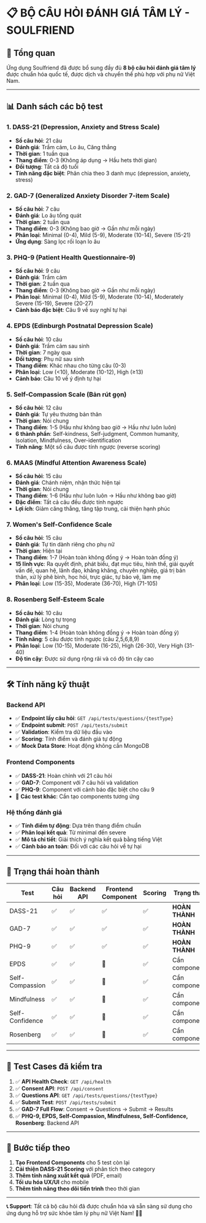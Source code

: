 # 📋 BỘ CÂU HỎI ĐÁNH GIÁ TÂM LÝ - SOULFRIEND

## 🌸 **Tổng quan**
Ứng dụng Soulfriend đã được bổ sung đầy đủ **8 bộ câu hỏi đánh giá tâm lý** được chuẩn hóa quốc tế, được dịch và chuyển thể phù hợp với phụ nữ Việt Nam.

---

## 📊 **Danh sách các bộ test**

### 1. **DASS-21** (Depression, Anxiety and Stress Scale)
- **Số câu hỏi**: 21 câu
- **Đánh giá**: Trầm cảm, Lo âu, Căng thẳng
- **Thời gian**: 1 tuần qua
- **Thang điểm**: 0-3 (Không áp dụng → Hầu hets thời gian)
- **Đối tượng**: Tất cả độ tuổi
- **Tính năng đặc biệt**: Phân chia theo 3 danh mục (depression, anxiety, stress)

### 2. **GAD-7** (Generalized Anxiety Disorder 7-item Scale)
- **Số câu hỏi**: 7 câu
- **Đánh giá**: Lo âu tổng quát
- **Thời gian**: 2 tuần qua
- **Thang điểm**: 0-3 (Không bao giờ → Gần như mỗi ngày)
- **Phân loại**: Minimal (0-4), Mild (5-9), Moderate (10-14), Severe (15-21)
- **Ứng dụng**: Sàng lọc rối loạn lo âu

### 3. **PHQ-9** (Patient Health Questionnaire-9)
- **Số câu hỏi**: 9 câu
- **Đánh giá**: Trầm cảm
- **Thời gian**: 2 tuần qua
- **Thang điểm**: 0-3 (Không bao giờ → Gần như mỗi ngày)
- **Phân loại**: Minimal (0-4), Mild (5-9), Moderate (10-14), Moderately Severe (15-19), Severe (20-27)
- **Cảnh báo đặc biệt**: Câu 9 về suy nghĩ tự hại

### 4. **EPDS** (Edinburgh Postnatal Depression Scale)
- **Số câu hỏi**: 10 câu
- **Đánh giá**: Trầm cảm sau sinh
- **Thời gian**: 7 ngày qua
- **Đối tượng**: Phụ nữ sau sinh
- **Thang điểm**: Khác nhau cho từng câu (0-3)
- **Phân loại**: Low (<10), Moderate (10-12), High (≥13)
- **Cảnh báo**: Câu 10 về ý định tự hại

### 5. **Self-Compassion Scale** (Bản rút gọn)
- **Số câu hỏi**: 12 câu
- **Đánh giá**: Tự yêu thương bản thân
- **Thời gian**: Nói chung
- **Thang điểm**: 1-5 (Hầu như không bao giờ → Hầu như luôn luôn)
- **6 thành phần**: Self-kindness, Self-judgment, Common humanity, Isolation, Mindfulness, Over-identification
- **Tính năng**: Một số câu được tính ngược (reverse scoring)

### 6. **MAAS** (Mindful Attention Awareness Scale)
- **Số câu hỏi**: 15 câu
- **Đánh giá**: Chánh niệm, nhận thức hiện tại
- **Thời gian**: Nói chung
- **Thang điểm**: 1-6 (Hầu như luôn luôn → Hầu như không bao giờ)
- **Đặc điểm**: Tất cả câu đều được tính ngược
- **Lợi ích**: Giảm căng thẳng, tăng tập trung, cải thiện hạnh phúc

### 7. **Women's Self-Confidence Scale**
- **Số câu hỏi**: 15 câu
- **Đánh giá**: Tự tin dành riêng cho phụ nữ
- **Thời gian**: Hiện tại
- **Thang điểm**: 1-7 (Hoàn toàn không đồng ý → Hoàn toàn đồng ý)
- **15 lĩnh vực**: Ra quyết định, phát biểu, đạt mục tiêu, hình thể, giải quyết vấn đề, quan hệ, lãnh đạo, khăng khăng, chuyên nghiệp, giá trị bản thân, xử lý phê bình, học hỏi, trực giác, tự bảo vệ, làm mẹ
- **Phân loại**: Low (15-35), Moderate (36-70), High (71-105)

### 8. **Rosenberg Self-Esteem Scale**
- **Số câu hỏi**: 10 câu
- **Đánh giá**: Lòng tự trọng
- **Thời gian**: Nói chung
- **Thang điểm**: 1-4 (Hoàn toàn không đồng ý → Hoàn toàn đồng ý)
- **Tính năng**: 5 câu được tính ngược (câu 2,5,6,8,9)
- **Phân loại**: Low (10-15), Moderate (16-25), High (26-30), Very High (31-40)
- **Độ tin cậy**: Được sử dụng rộng rãi và có độ tin cậy cao

---

## 🛠️ **Tính năng kỹ thuật**

### **Backend API**
- ✅ **Endpoint lấy câu hỏi**: `GET /api/tests/questions/{testType}`
- ✅ **Endpoint submit**: `POST /api/tests/submit`
- ✅ **Validation**: Kiểm tra dữ liệu đầu vào
- ✅ **Scoring**: Tính điểm và đánh giá tự động
- ✅ **Mock Data Store**: Hoạt động không cần MongoDB

### **Frontend Components**
- ✅ **DASS-21**: Hoàn chỉnh với 21 câu hỏi
- ✅ **GAD-7**: Component với 7 câu hỏi và validation
- ✅ **PHQ-9**: Component với cảnh báo đặc biệt cho câu 9
- 🚧 **Các test khác**: Cần tạo components tương ứng

### **Hệ thống đánh giá**
- ✅ **Tính điểm tự động**: Dựa trên thang điểm chuẩn
- ✅ **Phân loại kết quả**: Từ minimal đến severe
- ✅ **Mô tả chi tiết**: Giải thích ý nghĩa kết quả bằng tiếng Việt
- ✅ **Cảnh báo an toàn**: Đối với các câu hỏi về tự hại

---

## 🎯 **Trạng thái hoàn thành**

| Test | Câu hỏi | Backend API | Frontend Component | Scoring | Trạng thái |
|------|---------|-------------|-------------------|---------|------------|
| DASS-21 | ✅ | ✅ | ✅ | ✅ | **HOÀN THÀNH** |
| GAD-7 | ✅ | ✅ | ✅ | ✅ | **HOÀN THÀNH** |
| PHQ-9 | ✅ | ✅ | ✅ | ✅ | **HOÀN THÀNH** |
| EPDS | ✅ | ✅ | 🚧 | ✅ | Cần component |
| Self-Compassion | ✅ | ✅ | 🚧 | ✅ | Cần component |
| Mindfulness | ✅ | ✅ | 🚧 | ✅ | Cần component |
| Self-Confidence | ✅ | ✅ | 🚧 | ✅ | Cần component |
| Rosenberg | ✅ | ✅ | 🚧 | ✅ | Cần component |

---

## 🧪 **Test Cases đã kiểm tra**

1. ✅ **API Health Check**: `GET /api/health`
2. ✅ **Consent API**: `POST /api/consent` 
3. ✅ **Questions API**: `GET /api/tests/questions/{testType}`
4. ✅ **Submit Test**: `POST /api/tests/submit`
5. ✅ **GAD-7 Full Flow**: Consent → Questions → Submit → Results
6. ✅ **PHQ-9, EPDS, Self-Compassion, Mindfulness, Self-Confidence, Rosenberg**: Backend API

---

## 🚀 **Bước tiếp theo**

1. **Tạo Frontend Components** cho 5 test còn lại
2. **Cải thiện DASS-21 Scoring** với phân tích theo category
3. **Thêm tính năng xuất kết quả** (PDF, email)
4. **Tối ưu hóa UX/UI** cho mobile
5. **Thêm tính năng theo dõi tiến trình** theo thời gian

---

**📞 Support**: Tất cả bộ câu hỏi đã được chuẩn hóa và sẵn sàng sử dụng cho ứng dụng hỗ trợ sức khỏe tâm lý phụ nữ Việt Nam! 🌸💗